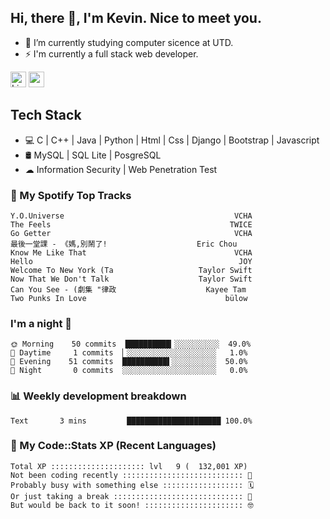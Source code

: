 ## Hi, there 👋, I'm Kevin. Nice to meet you.

- 🌱 I’m currently studying computer sicence at UTD.
- ⚡ I'm currently a full stack web developer.

<a href="https://www.linkedin.com/in/kevin12686/"><img alt="LinkedIn" src="https://img.shields.io/badge/linkedin%20-%230077B5.svg?&style=for-the-badge&logo=linkedin&logoColor=white" height=25></a>
<a href="https://www.instagram.com/kevin12686/"><img src="https://img.shields.io/badge/instagram-3f729b?&style=for-the-badge&logo=instagram&logoColor=white" height=25></a>

## Tech Stack

* 💻 C | C++ | Java | Python | Html | Css | Django | Bootstrap | Javascript
* 🛢️ MySQL | SQL Lite | PosgreSQL
* ☁ Information Security | Web Penetration Test

### 🎵 My Spotify Top Tracks

<!-- spotify start -->

```text
Y.O.Universe                                      VCHA
The Feels                                        TWICE
Go Getter                                         VCHA
最後一堂課 - 《媽,別鬧了!                    Eric Chou
Know Me Like That                                 VCHA
Hello                                              JOY
Welcome To New York (Ta                   Taylor Swift
Now That We Don't Talk                    Taylor Swift
Can You See - (劇集 "律政                    Kayee Tam
Two Punks In Love                               bülow
```

<!-- spotify end -->

### I'm a night 🦉

<!-- early_bird start -->

```text
🌞 Morning    50 commits  ██████████▎░░░░░░░░░░  49.0%
🌆 Daytime     1 commits  ▏░░░░░░░░░░░░░░░░░░░░   1.0%
🌃 Evening    51 commits  ██████████▌░░░░░░░░░░  50.0%
🌙 Night       0 commits  ░░░░░░░░░░░░░░░░░░░░░   0.0%
```

<!-- early_bird end -->

### 📊 Weekly development breakdown

<!-- code_time start -->

```text
Text       3 mins         █████████████████████ 100.0%
```

<!-- code_time end -->

### 🧰 My Code::Stats XP (Recent Languages)

<!-- codestats start -->

```text
Total XP ::::::::::::::::::::: lvl   9 (  132,001 XP) 
Not been coding recently ::::::::::::::::::::::::::: 🙈
Probably busy with something else :::::::::::::::::: 🗓
Or just taking a break ::::::::::::::::::::::::::::: 🌴
But would be back to it soon! :::::::::::::::::::::: 🤓
```

<!-- codestats end -->
